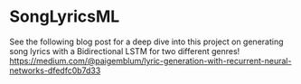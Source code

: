 # SongLyricsML
See the following blog post for a deep dive into this project on generating song lyrics with a Bidirectional LSTM for two different genres!
https://medium.com/@paigemblum/lyric-generation-with-recurrent-neural-networks-dfedfc0b7d33
